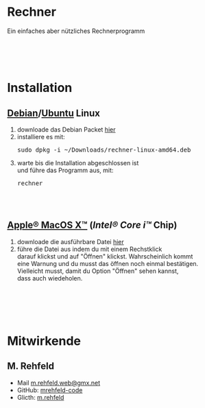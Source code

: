 # Rechner
Ein einfaches aber nützliches Rechnerprogramm<br />
<br /><br /><br /><br />

# Installation
## <a href="https://debian.org/">Debian</a>/<a href="https://ubuntu.com/">Ubuntu</a> Linux
<ol>
  <li>downloade das Debian Packet <a href="">hier</a></li>
  <li>installiere es mit: <pre>sudo dpkg -i ~/Downloads/rechner-linux-amd64.deb</pre></li>
  <li>warte bis die Installation abgeschlossen ist<br />
    und führe das Programm aus, mit: <pre>rechner</pre></li>
</ol>
<br /><br />

## <a href="http://apple.com/macos/">Apple® MacOS X™</a> (*Intel® Core i™* Chip)
<ol>
  <li>downloade die ausführbare Datei <a href="">hier</a></li>
  <li>führe die Datei aus indem du mit einem Rechstklick<br />
    darauf klickst und auf "Öffnen" klickst. Wahrscheinlich kommt<br />
    eine Warnung und du musst das öffnen noch einmal bestätigen.<br />
    Vielleicht musst, damit du Option "Öffnen" sehen kannst,<br />
    dass auch wiedeholen.<br /></li>
</ol>
<br /><br /><br /><br />

# Mitwirkende
## M. Rehfeld
<ul>
  <li>Mail <a href="mailto:m.rehfeld.web@gmx.net">m.rehfeld.web@gmx.net</a></li>
  <li>GitHub: <a href="https://github.com/mrehfeld-code">mrehfeld-code</a></li>
  <li>Glicth: <a href="https://glitch.com/@m_rehfeld">m.rehfeld</a></li>
</ul>
